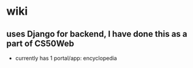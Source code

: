 # wiki

## uses Django for backend, I have done this as a part of CS50Web
  - currently has 1 portal/app: encyclopedia
